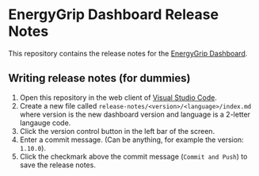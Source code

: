 # EnergyGrip Dashboard Release Notes

This repository contains the release notes for the [EnergyGrip Dashboard](https://github.com/aurumeurope/EnergyGrip-Dashboard).

## Writing release notes (for dummies)

1. Open this repository in the web client of [Visual Studio Code](https://github.dev/aurumeurope/EnergyGrip-Dashboard-ReleaseNotes).
2. Create a new file called `release-notes/<version>/<language>/index.md` where version is the new dashboard version and language is a 2-letter langauge code.
3. Click the version control button in the left bar of the screen.
4. Enter a commit message. (Can be anything, for example the version: `1.10.0`).
5. Click the checkmark above the commit message (`Commit and Push`) to save the release notes.
